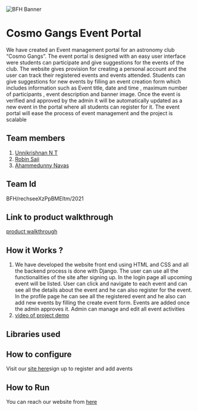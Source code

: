 ![BFH Banner](https://trello-attachments.s3.amazonaws.com/542e9c6316504d5797afbfb9/542e9c6316504d5797afbfc1/39dee8d993841943b5723510ce663233/Frame_19.png)
# Cosmo Gangs Event Portal
We have created an Event management portal for an astronomy club “Cosmo Gangs”. The  event portal is designed with an easy user interface were students can participate and give suggestions for the events of the club. The website gives provision for creating a personal account and the user can track their registered events and events attended. Students can give suggestions for new events by filling an event creation form which includes information such as Event title, date and time , maximum number of participants , event description and banner image. Once the event is verified and approved by the admin it will be automatically updated as a new event in the portal where all students can register for it. The event portal will ease the process of event management and the project is scalable

## Team members
1. [Unnikrishnan N T](https://github.com/Insider08)
2. [Robin Saji](https://github.com/RobinSaji018)
3. [Ahammedunny Navas](https://github.com/ahammed3216)
## Team Id
BFH/rechseeXzPpBMEItm/2021
## Link to product walkthrough
[product walkthrough]()
## How it Works ?
1. We have developed the website front end using HTML and CSS and all the backend process is done with Django. The user can use all the functionalities of the site after signing up. In the login page all upcoming event will be listed. User can click and navigate to each event and can see all the details about the event and he can also register for the event. In the profile page he can see all the registered event and he also can add new events by filling the create event form. Events are added once the admin approves it.  Admin can manage and edit all event activities
3. [video of project demo]()
## Libraries used

## How to configure
Visit our [site here]()sign up to register and add avents
## How to Run
You can reach our website from [here]()
